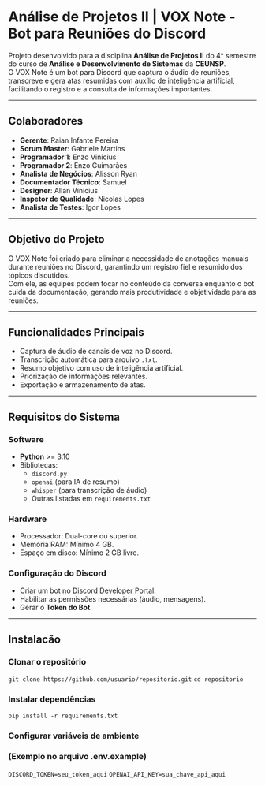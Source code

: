 #  Análise de Projetos II | VOX Note - Bot para Reuniões do Discord

Projeto desenvolvido para a disciplina **Análise de Projetos II** do 4ᵒ semestre do curso de **Análise e Desenvolvimento de Sistemas** da **CEUNSP**.  
O VOX Note é um bot para Discord que captura o áudio de reuniões, transcreve e gera atas resumidas com auxílio de inteligência artificial, facilitando o registro e a consulta de informações importantes.

---

##  Colaboradores
- **Gerente**: Raian Infante Pereira  
- **Scrum Master**: Gabriele Martins  
- **Programador 1**: Enzo Vinicius  
- **Programador 2**: Enzo Guimarães  
- **Analista de Negócios**: Alisson Ryan  
- **Documentador Técnico**: Samuel  
- **Designer**: Allan Vinícius  
- **Inspetor de Qualidade**: Nicolas Lopes  
- **Analista de Testes**: Igor Lopes  

---

##  Objetivo do Projeto
O VOX Note foi criado para eliminar a necessidade de anotações manuais durante reuniões no Discord, garantindo um registro fiel e resumido dos tópicos discutidos.  
Com ele, as equipes podem focar no conteúdo da conversa enquanto o bot cuida da documentação, gerando mais produtividade e objetividade para as reuniões.

---

##  Funcionalidades Principais
- Captura de áudio de canais de voz no Discord.
- Transcrição automática para arquivo `.txt`.
- Resumo objetivo com uso de inteligência artificial.
- Priorização de informações relevantes.
- Exportação e armazenamento de atas.

---

##  Requisitos do Sistema

### Software
- **Python** >= 3.10
- Bibliotecas:
  - `discord.py`
  - `openai` (para IA de resumo)
  - `whisper` (para transcrição de áudio)
  - Outras listadas em `requirements.txt`

### Hardware
- Processador: Dual-core ou superior.
- Memória RAM: Mínimo 4 GB.
- Espaço em disco: Mínimo 2 GB livre.

### Configuração do Discord
- Criar um bot no [Discord Developer Portal](https://discord.com/developers/applications).
- Habilitar as permissões necessárias (áudio, mensagens).
- Gerar o **Token do Bot**.

---
## Instalacão 

### Clonar o repositório
`git clone https://github.com/usuario/repositorio.git`
`cd repositorio`

### Instalar dependências
`pip install -r requirements.txt`

### Configurar variáveis de ambiente
### (Exemplo no arquivo .env.example)
`DISCORD_TOKEN=seu_token_aqui`
`OPENAI_API_KEY=sua_chave_api_aqui`
